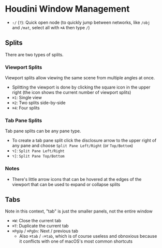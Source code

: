# Houdini Window Management

- `⇧/` (`?`): Quick open node (to quickly jump between networks, like `/obj` and `/mat`, select all with `⌘A` then type `/`)

## Splits

There are two types of splits.

### Viewport Splits

Viewport splits allow viewing the same scene from multiple angles at once.

- Splitting the viewport is done by clicking the square icon in the upper right (the icon shows the current number of viewport splits)
- `⌘1`: Single view
- `⌘2`: Two splits side-by-side
- `⌘4`: Four splits

### Tab Pane Splits

Tab pane splits can be any pane type.

- To create a tab pane split click the disclosure arrow to the upper right of any pane and choose `Split Pane Left/Right` (or `Top/Bottom`)
- `⌥[`: `Split Pane Left/Right`
- `⌥]`: `Split Pane Top/Bottom`

### Notes

- There's little arrow icons that can be hovered at the edges of the viewport that can be used to expand or collapse splits

## Tabs

Note in this context, "tab" is just the smaller panels, not the entire window

- `⌘W`: Close the current tab
- `⌘T`: Duplicate the current tab
- `⌘PgUp` / `⌘PgDn`: Next / previous tab
    - Also `⌘tab` / `⇧⌘tab`, which is of course useless and obnoxious because it conflicts with one of macOS's most common shortcuts
